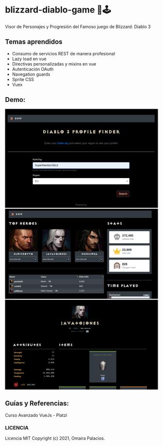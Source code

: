 # blizzard-diablo-game 👹🕹

Visor de Personajes y Progresión del Famoso juego de Blizzard: Diablo 3

## Temas aprendidos

* Consumo de servicios REST de manera profesional
* Lazy load en vue
* Directivas personalizadas y mixins en vue
* Autenticación OAuth
* Navegation guards
* Sprite CSS
* Vuex


## Demo:

<div align="center" style="margin-bottom:30px">
  <img src="https://github.com/omairapalacios/blizzard-diablo-game/blob/main/src/assets/img/hero.png" width="650" title="imagen 1">
  <img src="https://github.com/omairapalacios/blizzard-diablo-game/blob/main/src/assets/img/main.png" width="650" title="imagen 2">
  <img src="https://github.com/omairapalacios/blizzard-diablo-game/blob/main/src/assets/img/character.png" width="650" title="imagen 3">
</div>

## Guías y Referencias:

Curso  Avanzado VueJs - Platzi

### LICENCIA

Licencia MIT Copyright (c) 2021, Omaira Palacios.
